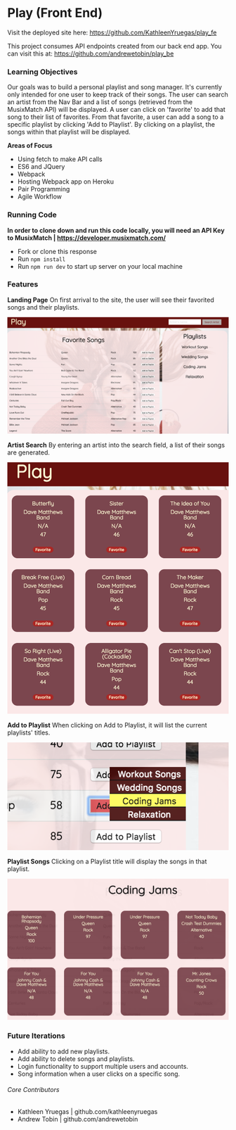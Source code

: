 # Play (Front End)

Visit the deployed site here: https://github.com/KathleenYruegas/play_fe

This project consumes API endpoints created from our back end app. You can visit this at: https://github.com/andrewetobin/play_be



### Learning Objectives

Our goals was to build a personal playlist and song manager. It's currently only intended for one user to keep track of their songs. The user can search an artist from the Nav Bar and a list of songs (retrieved from the MusixMatch API) will be displayed. A user can click on 'favorite' to add that song to their list of favorites. From that favorite, a user can add a song to a specific playlist by clicking 'Add to Playlist'. By clicking on a playlist, the songs within that playlist will be displayed.

**Areas of Focus**
- Using fetch to make API calls
- ES6 and JQuery
- Webpack
- Hosting Webpack app on Heroku
- Pair Programming
- Agile Workflow

### Running Code
**In order to clone down and run this code locally, you will need an API Key to MusixMatch | https://developer.musixmatch.com/**

- Fork or clone this response
- Run `npm install`
- Run `npm run dev` to start up server on your local machine

### Features

**Landing Page**
On first arrival to the site, the user will see their favorited songs and their playlists.

<img src='./assets/home_page.png'>



**Artist Search**
By entering an artist into the search field, a list of their songs are generated.

<img src='./assets/song_search.png'>



**Add to Playlist**
When clicking on Add to Playlist, it will list the current playlists' titles.

<img src='./assets/add_to_playlist.png'>



**Playlist Songs**
Clicking on a Playlist title will display the songs in that playlist.

<img src='./assets/playlist_view.png'>


### Future Iterations

- Add ability to add new playlists.
- Add ability to delete songs and playlists.
- Login functionality to support multiple users and accounts.
- Song information when a user clicks on a specific song.

###### Core Contributors
  - Kathleen Yruegas | github.com/kathleenyruegas
  - Andrew Tobin | github.com/andrewetobin
